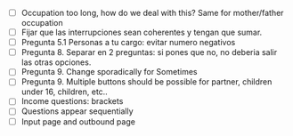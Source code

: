- [ ] Occupation too long, how do we deal with this? Same for mother/father occupation
- [ ] Fijar que las interrupciones sean coherentes y tengan que sumar.
- [ ] Pregunta 5.1 Personas a tu cargo: evitar numero negativos
- [ ] Pregunta 8. Separar en 2 preguntas: si pones que no, no deberia salir las otras opciones.
- [ ] Pregunta 9. Change sporadically for Sometimes
- [ ] Pregunta 9. Multiple buttons should be possible for partner, children under 16, children, etc..
- [ ] Income questions: brackets
- [ ] Questions appear sequentially
- [ ] Input page and outbound page
